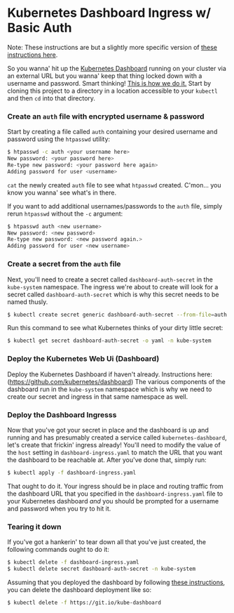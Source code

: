 # Kubernetes Dashboard Ingress w/ Basic Auth
Note:  These instructions are but a slightly more specific version of [these instructions here](https://docs.giantswarm.io/guides/advanced-ingress-configuration/#authentication).

So you wanna' hit up the [Kubernetes Dashboard](https://github.com/kubernetes/dashboard)
running on your cluster via an external URL but you wanna' keep that thing locked down with a username and password.
Smart thinking!  [This is how we do it.](https://www.youtube.com/watch?v=0hiUuL5uTKc)  Start by cloning this project
to a directory in a location accessible to your `kubectl` and then `cd` into that directory.

### Create an `auth` file with encrypted username & password
Start by creating a file called `auth` containing your desired username and password using the `htpasswd` utility:

```bash
$ htpasswd -c auth <your username here>
New password: <your password here>
Re-type new password: <your password here again>
Adding password for user <username>
```

`cat` the newly created `auth` file to see what `htpasswd` created.  C'mon... you know you wanna' see what's in there.

If you want to add additional usernames/passwords to the `auth` file, simply rerun `htpasswd` without the `-c` argument:

```bash
$ htpasswd auth <new username>
New password: <new password>
Re-type new password: <new password again.>
Adding password for user <new username>
```

### Create a secret from the `auth` file
Next, you'll need to create a secret called `dashboard-auth-secret` in the `kube-system` namespace.  The ingress we're
about to create will look for a secret called `dashboard-auth-secret` which is why this secret needs to be named thusly.

```bash
$ kubectl create secret generic dashboard-auth-secret --from-file=auth -n kube-system
```

Run this command to see what Kubernetes thinks of your dirty little secret:

```bash
$ kubectl get secret dashboard-auth-secret -o yaml -n kube-system
```

### Deploy the Kubernetes Web Ui (Dashboard)
Deploy the Kubernetes Dashboard if haven't already.  Instructions here: (https://github.com/kubernetes/dashboard)
The various components of the dashboard run in the `kube-system` namespace which is why we need to create our secret 
and ingress in that same namespace as well.

### Deploy the Dashboard Ingresss
Now that you've got your secret in place and the dashboard is up and running and has presumably created a
service called `kubernetes-dashboard`, let's create that frickin' ingress already!  You'll need to modify
the value of the `host` setting in `dashboard-ingress.yaml` to match the URL that you want the dashboard to
be reachable at.  After you've done that, simply run:

```bash
$ kubectl apply -f dashboard-ingress.yaml 
```

That ought to do it.  Your ingress should be in place and routing traffic from the dashboard URL that you specified 
in the `dashboard-ingress.yaml` file to your Kubernetes dashboard *and* you should be prompted for a username and
password when you try to hit it.

### Tearing it down
If you've got a hankerin' to tear down all that you've just created, the following commands ought to do it:

```bash
$ kubectl delete -f dashboard-ingress.yaml
$ kubectl delete secret dashboard-auth-secret -n kube-system
```

Assuming that you deployed the dashboard by following [these instructions](https://github.com/kubernetes/dashboard),
you can delete the dashboard deployment like so:

```bash
$ kubectl delete -f https://git.io/kube-dashboard
```
